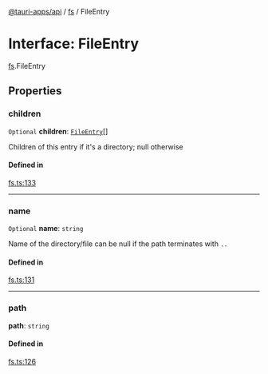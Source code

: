 [@tauri-apps/api](../README.md) / [fs](../modules/fs.md) / FileEntry

# Interface: FileEntry

[fs](../modules/fs.md).FileEntry

## Properties

### children

 `Optional` **children**: [`FileEntry`](fs.FileEntry.md)[]

Children of this entry if it's a directory; null otherwise

#### Defined in

[fs.ts:133](https://github.com/tauri-apps/tauri/blob/679abc6/tooling/api/src/fs.ts#L133)

___

### name

 `Optional` **name**: `string`

Name of the directory/file
can be null if the path terminates with `..`

#### Defined in

[fs.ts:131](https://github.com/tauri-apps/tauri/blob/679abc6/tooling/api/src/fs.ts#L131)

___

### path

 **path**: `string`

#### Defined in

[fs.ts:126](https://github.com/tauri-apps/tauri/blob/679abc6/tooling/api/src/fs.ts#L126)
